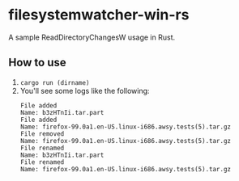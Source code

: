 # filesystemwatcher-win-rs
A sample ReadDirectoryChangesW usage in Rust.

## How to use

1. `cargo run (dirname)`
2. You'll see some logs like the following:
    ```
    File added
    Name: b3zHTnIi.tar.part
    File added
    Name: firefox-99.0a1.en-US.linux-i686.awsy.tests(5).tar.gz
    File removed
    Name: firefox-99.0a1.en-US.linux-i686.awsy.tests(5).tar.gz
    File renamed
    Name: b3zHTnIi.tar.part
    File renamed
    Name: firefox-99.0a1.en-US.linux-i686.awsy.tests(5).tar.gz
    ```

